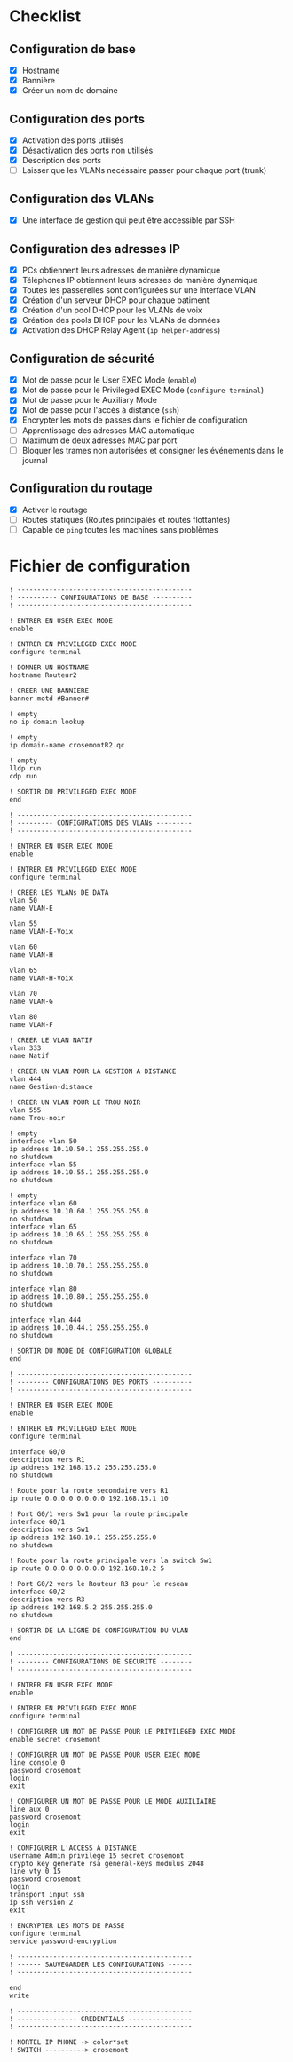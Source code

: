 # Checklist

## Configuration de base
- [x] Hostname
- [x] Bannière
- [x] Créer un nom de domaine

## Configuration des ports
- [x] Activation des ports utilisés
- [x] Désactivation des ports non utilisés
- [x] Description des ports
- [ ] Laisser que les VLANs necéssaire passer pour chaque port (trunk)

## Configuration des VLANs
- [x] Une interface de gestion qui peut être accessible par SSH

## Configuration des adresses IP
- [x] PCs obtiennent leurs adresses de manière dynamique
- [x] Téléphones IP obtiennent leurs adresses de manière dynamique
- [x] Toutes les passerelles sont configurées sur une interface VLAN
- [x] Création d'un serveur DHCP pour chaque batiment
- [x] Création d'un pool DHCP pour les VLANs de voix
- [x] Création des pools DHCP pour les VLANs de données
- [x] Activation des DHCP Relay Agent (`ip helper-address`)

## Configuration de sécurité
- [x] Mot de passe pour le User EXEC Mode (`enable`)
- [x] Mot de passe pour le Privileged EXEC Mode (`configure terminal`)
- [x] Mot de passe pour le Auxiliary Mode
- [x] Mot de passe pour l'accès à distance (`ssh`)
- [x] Encrypter les mots de passes dans le fichier de configuration
- [ ] Apprentissage des adresses MAC automatique
- [ ] Maximum de deux adresses MAC par port
- [ ] Bloquer les trames non autorisées et consigner les événements dans le journal

## Configuration du routage
- [x] Activer le routage
- [ ] Routes statiques (Routes principales et routes flottantes)
- [ ] Capable de `ping` toutes les machines sans problèmes

# Fichier de configuration
```Cisco IOS
! --------------------------------------------
! ---------- CONFIGURATIONS DE BASE ----------
! --------------------------------------------

! ENTRER EN USER EXEC MODE 
enable

! ENTRER EN PRIVILEGED EXEC MODE
configure terminal

! DONNER UN HOSTNAME
hostname Routeur2

! CREER UNE BANNIERE
banner motd #Banner#

! empty
no ip domain lookup

! empty
ip domain-name crosemontR2.qc

! empty
lldp run
cdp run

! SORTIR DU PRIVILEGED EXEC MODE
end

! --------------------------------------------
! --------- CONFIGURATIONS DES VLANs ---------
! -------------------------------------------- 

! ENTRER EN USER EXEC MODE 
enable

! ENTRER EN PRIVILEGED EXEC MODE
configure terminal

! CREER LES VLANs DE DATA
vlan 50
name VLAN-E

vlan 55
name VLAN-E-Voix

vlan 60
name VLAN-H

vlan 65
name VLAN-H-Voix

vlan 70
name VLAN-G

vlan 80
name VLAN-F

! CREER LE VLAN NATIF
vlan 333
name Natif

! CREER UN VLAN POUR LA GESTION A DISTANCE
vlan 444
name Gestion-distance

! CREER UN VLAN POUR LE TROU NOIR
vlan 555
name Trou-noir

! empty
interface vlan 50
ip address 10.10.50.1 255.255.255.0
no shutdown
interface vlan 55
ip address 10.10.55.1 255.255.255.0
no shutdown

! empty
interface vlan 60
ip address 10.10.60.1 255.255.255.0
no shutdown
interface vlan 65
ip address 10.10.65.1 255.255.255.0
no shutdown

interface vlan 70
ip address 10.10.70.1 255.255.255.0
no shutdown

interface vlan 80
ip address 10.10.80.1 255.255.255.0
no shutdown

interface vlan 444
ip address 10.10.44.1 255.255.255.0
no shutdown

! SORTIR DU MODE DE CONFIGURATION GLOBALE 
end

! --------------------------------------------
! -------- CONFIGURATIONS DES PORTS ----------
! -------------------------------------------- 

! ENTRER EN USER EXEC MODE 
enable

! ENTRER EN PRIVILEGED EXEC MODE
configure terminal

interface G0/0 
description vers R1
ip address 192.168.15.2 255.255.255.0
no shutdown

! Route pour la route secondaire vers R1
ip route 0.0.0.0 0.0.0.0 192.168.15.1 10

! Port G0/1 vers Sw1 pour la route principale
interface G0/1
description vers Sw1
ip address 192.168.10.1 255.255.255.0
no shutdown

! Route pour la route principale vers la switch Sw1
ip route 0.0.0.0 0.0.0.0 192.168.10.2 5

! Port G0/2 vers le Routeur R3 pour le reseau
interface G0/2
description vers R3
ip address 192.168.5.2 255.255.255.0
no shutdown

! SORTIR DE LA LIGNE DE CONFIGURATION DU VLAN
end

! --------------------------------------------
! -------- CONFIGURATIONS DE SECURITE --------
! --------------------------------------------

! ENTRER EN USER EXEC MODE 
enable

! ENTRER EN PRIVILEGED EXEC MODE
configure terminal

! CONFIGURER UN MOT DE PASSE POUR LE PRIVILEGED EXEC MODE
enable secret crosemont

! CONFIGURER UN MOT DE PASSE POUR USER EXEC MODE
line console 0
password crosemont
login
exit

! CONFIGURER UN MOT DE PASSE POUR LE MODE AUXILIAIRE
line aux 0
password crosemont
login
exit

! CONFIGURER L'ACCESS A DISTANCE
username Admin privilege 15 secret crosemont
crypto key generate rsa general-keys modulus 2048
line vty 0 15
password crosemont
login
transport input ssh
ip ssh version 2
exit

! ENCRYPTER LES MOTS DE PASSE
configure terminal
service password-encryption

! --------------------------------------------
! ------ SAUVEGARDER LES CONFIGURATIONS ------
! --------------------------------------------

end
write

! --------------------------------------------
! --------------- CREDENTIALS ----------------
! --------------------------------------------

! NORTEL IP PHONE -> color*set
! SWITCH ----------> crosemont
```
